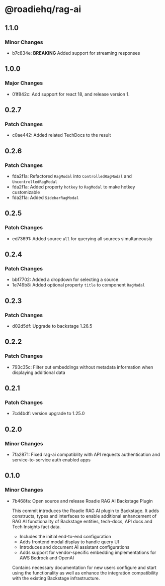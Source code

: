 # @roadiehq/rag-ai

## 1.1.0

### Minor Changes

- b7c834e: **BREAKING** Added support for streaming responses

## 1.0.0

### Major Changes

- 01f842c: Add support for react 18, and release version 1.

## 0.2.7

### Patch Changes

- c0ae442: Added related TechDocs to the result

## 0.2.6

### Patch Changes

- fda2f1a: Refactored `RagModal` into `ControlledRagModal` and `UncontrolledRagModal`
- fda2f1a: Added property `hotkey` to `RagModal` to make hotkey customizable
- fda2f1a: Added `SidebarRagModal`

## 0.2.5

### Patch Changes

- ed73691: Added source `all` for querying all sources simultaneously

## 0.2.4

### Patch Changes

- bbf7702: Added a dropdown for selecting a source
- 1e749b8: Added optional property `title` to component `RagModal`

## 0.2.3

### Patch Changes

- d02d5df: Upgrade to backstage 1.26.5

## 0.2.2

### Patch Changes

- 793c35c: Filter out embeddings without metadata information when displaying additional data

## 0.2.1

### Patch Changes

- 7cd4bdf: version upgrade to 1.25.0

## 0.2.0

### Minor Changes

- 7fa2871: Fixed rag-ai compatiblity with API requests authentication and service-to-service auth enabled apps

## 0.1.0

### Minor Changes

- 7b468fa: Open source and release Roadie RAG AI Backstage Plugin

  This commit introduces the Roadie RAG AI plugin to Backstage. It adds constructs, types and interfaces to enable additional enhancement of RAG AI functionality of Backstage entities, tech-docs, API docs and Tech Insights fact data.

  - Includes the initial end-to-end configuration
  - Adds frontend modal display to handle query UI
  - Introduces and document AI assistant configurations
  - Adds support for vendor-specific embedding implementations for AWS Bedrock and OpenAI

  Contains necessary documentation for new users configure and start using the functionality as well as enhance the integration compatibility with the existing Backstage infrastructure.
